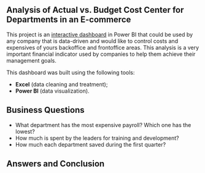 ## Analysis of Actual vs. Budget Cost Center for Departments in an E-commerce
This project is an [interactive dashboard](https://app.powerbi.com/view?r=eyJrIjoiYTVkZmQyMzItNDI2YS00MGNlLTk1OWUtZGFkMjU4YTE0ZWYzIiwidCI6Ijc3YjdkYTEzLTdiNTgtNGRkMi05MTI4LWEyNzhhMjc4MWRhMCJ9) in Power BI that could be used by any company that is data-driven and would like to control costs and expensives of yours backoffice and frontoffice areas. This analysis is a very important financial indicator used by companies to help them achieve their management goals.

This dashboard was built using the following tools:
- **Excel** (data cleaning and treatment);
- **Power BI** (data visualization).

## Business Questions
- What department has the most expensive payroll? Which one has the lowest?
- How much is spent by the leaders for training and development?
- How much each department saved during the first quarter? 

## Answers and Conclusion



